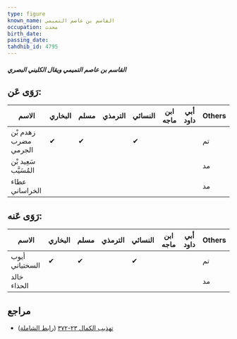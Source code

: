```yaml
---
type: figure
known_name: القاسم بن عاصم التميمي
occupation: محدث
birth_date:
passing_date:
tahdhib_id: 4795
---
```

##### القاسم بن عاصم التميمي ويقال الكليني البصري

## رَوَى عَن:
| الاسم                 | البخاري | مسلم | الترمذي | النسائي | ابن ماجه | أبي داود | Others |
| --------------------- | ------- | ---- | ------- | ------- | -------- | -------- | ------ |
| زهدم بْن مضرب الجرمي  | ✔       | ✔    |         | ✔       |          |          | تم     |
| سَعِيد بْن المُسَيَّب |         |      |         |         |          |          | مد     |
| عطاء الخراساني        |         |      |         |         |          |          | مد     |
## رَوَى عَنه:
| الاسم          | البخاري | مسلم | الترمذي | النسائي | ابن ماجه | أبي داود | Others |
| -------------- | ------- | ---- | ------- | ------- | -------- | -------- | ------ |
| أيوب السختياني | ✔       | ✔    |         | ✔       |          |          | تم     |
| خالد الحذاء    |         |      |         |         |          |          | مد     |
## مراجع
- [تهذيب الكمال ٢٣-٣٧٢](obsidian://open?vault=Tahdhib-al-Kamal&file=Figures/٤٧٩٥-القاسم%20بن%20عاصم%20التميمي%20ويقال%20الكليني%20البصري) ([رابط الشاملة](https://shamela.ws/book/3722/12259))